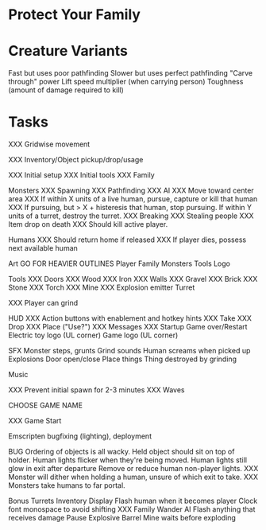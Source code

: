 Protect Your Family
===================

# Creature Variants

Fast but uses poor pathfinding
Slower but uses perfect pathfinding
"Carve through" power
Lift speed multiplier (when carrying person)
Toughness (amount of damage required to kill)

# Tasks

XXX Gridwise movement

XXX Inventory/Object pickup/drop/usage

XXX Initial setup
XXX Initial tools
XXX Family

Monsters
XXX Spawning
XXX Pathfinding
XXX AI
XXX     Move toward center area
XXX     If within X units of a live human, pursue, capture or kill that human
XXX     If pursuing, but > X + histeresis that human, stop pursuing.
        If within Y units of a turret, destroy the turret.
XXX Breaking
XXX Stealing people
XXX Item drop on death
XXX Should kill active player.

Humans
XXX Should return home if released
XXX If player dies, possess next available human

Art
    GO FOR HEAVIER OUTLINES
    Player
    Family
    Monsters
    Tools
    Logo

Tools
XXX Doors
XXX     Wood
XXX     Iron
XXX Walls
XXX     Gravel
XXX     Brick
XXX     Stone
XXX Torch
XXX Mine
XXX     Explosion emitter
    Turret

XXX Player can grind

HUD
XXX Action buttons with enablement and hotkey hints
XXX        Take
XXX        Drop
XXX       Place ("Use?")
XXX Messages
XXX Startup
    Game over/Restart
    Electric toy logo (UL corner)
    Game logo (UL corner)


SFX
    Monster steps, grunts
    Grind sounds
    Human screams when picked up
    Explosions
    Door open/close
    Place things
    Thing destroyed by grinding

Music


XXX Prevent initial spawn for 2-3 minutes
XXX Waves


CHOOSE GAME NAME

XXX Game Start

Emscripten bugfixing (lighting), deployment

BUG
    Ordering of objects is all wacky.
        Held object should sit on top of holder.
    Human lights flicker when they're being moved.
    Human lights still glow in exit after departure
    Remove or reduce human non-player lights.
XXX Monster will dither when holding a human, unsure of which exit to take.
XXX Monsters take humans to far portal.

Bonus
    Turrets
    Inventory Display
    Flash human when it becomes player
    Clock font monospace to avoid shifting
XXX Family Wander AI
    Flash anything that receives damage
    Pause
    Explosive Barrel
    Mine waits before exploding
